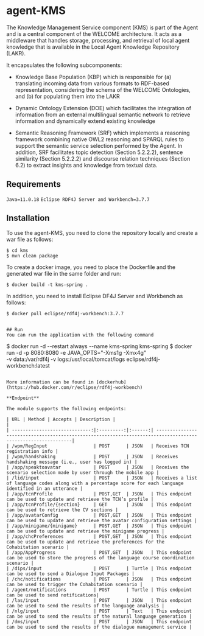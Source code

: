 # agent-KMS
The Knowledge Management Service component (KMS) is part of the Agent and is a central component of the WELCOME architecture. It acts as a middleware that handles storage, processing, and retrieval of local agent knowledge that is available in the Local Agent Knowledge Repository (LAKR). 

It encapsulates the following subcomponents:

* Knowledge Base Population (KBP) which is responsible for (a) translating incoming data from various formats to RDF-based representation, considering the schema of the WELCOME Ontologies, and (b) for populating them into the LAKR

* Dynamic Ontology Extension (DOE) which facilitates the integration of information from an external multilingual semantic network to retrieve information and dynamically extend existing knowledge

* Semantic Reasoning Framework (SRF) which implements a reasoning framework combining native OWL2 reasoning and SPARQL rules to support the semantic service selection performed by the Agent. In addition, SRF facilitates topic detection (Section 5.2.2.2), sentence similarity (Section 5.2.2.2) and discourse relation techniques (Section 6.2) to extract insights and knowledge from textual data.


## Requirements
`Java=11.0.18` 
`Eclipse RDF4J Server and Workbench=3.7.7` 

## Installation 
To use the agent-KMS, you need to clone the repository locally and 
create a war file as follows:
```
$ cd kms
$ mvn clean package
```
To create a docker image, you need to place the Dockerfile and
the generated war file in the same folder and run:
```
$ docker build -t kms-spring .
```

In addition, you need to install Eclipse DF4J Server and Workbench
as follows:
```
$ docker pull eclipse/rdf4j-workbench:3.7.7


## Run 
You can run the application with the following command 
```
$ docker run -d --restart always --name kms-spring kms-spring
$ docker run -d -p 8080:8080 -e JAVA_OPTS="-Xms1g -Xmx4g" \
	-v data:/var/rdf4j -v logs:/usr/local/tomcat/logs eclipse/rdf4j-workbench:latest
```

More information can be found in [dockerhub](https://hub.docker.com/r/eclipse/rdf4j-workbench)

**Endpoint**

The module supports the following endpoints:

| URL | Method | Accepts | Description |
|
| -----------------------------:|:---------:|:------:| -------------------------------------------------------------------------------------------------------------|
| /wpm/RegInput                 | POST      | JSON   | Receives TCN registration info |
| /wpm/handshaking              | POST      | JSON   | Receives handshaking message (i.e., user has logged in) |
| /app/speaktoavatar            | POST      | JSON   | Receives the scenario selection made by user through the mobile app |
| /lid/input                    | POST      | JSON   | Receives a list of language codes along with a percentage score for each language identified in an utterance |
| /app/tcnProfile               | POST,GET  | JSON   | This endpoint can be used to update and retrieve the TCN’s profile |
| /app/tcnProfile/{section}     | GET       | JSON   | This endpoint can be used to retrieve the CV sections |
| /app/avatarConfig             | POST,GET  | JSON   | This endpoint can be used to update and retrieve the avatar configuration settings |
| /app/minigame/{minigame}      | POST,GET  | JSON   | This endpoint can be used to update and retrieve the minigame progress |
| /app/chcPreferences           | POST,GET  | JSON   | This endpoint can be used to update and retrieve the preferences for the Cohabitation scenario |
| /app/AppProgress              | POST,GET  | JSON   | This endpoint can be used to store the progress of the language course coordination scenario |
| /dips/input                   | POST      | Turtle | This endpoint can be used to send a Dialogue Input Packages |
| /chc/notifications            | POST      | JSON   | This endpoint can be used to trigger the Cohabitation scenario |
| /agent/notifications          | POST      | Turtle | This endpoint can be used to send notifications|
| /las/input                    | POST      | JSON   | This endpoint can be used to send the results of the language analysis |
| /nlg/input                    | POST      | Text   | This endpoint can be used to send the results of the natural language generation |
| /dms/input                    | POST      | JSON   | This endpoint can be used to send the results of the dialogue management service |

